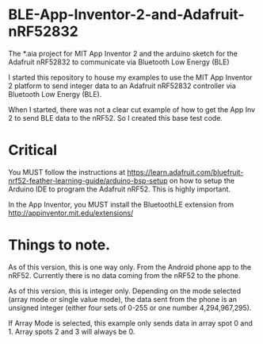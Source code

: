 # BLE-App-Inventor-2-and-Adafruit-nRF52832
The *.aia project for MIT App Inventor 2 and the arduino sketch for the Adafruit nRF52832 to communicate via Bluetooth Low Energy (BLE)

I started this repository to house my examples to use the MIT App Inventor 2 platform to send integer data to an Adafruit nRF52832 controller via Bluetooth Low Energy (BLE).

When I started, there was not a clear cut example of how to get the App Inv 2 to send BLE data to the nRF52.  So I created this base test code.  

# Critical
You MUST follow the instructions at https://learn.adafruit.com/bluefruit-nrf52-feather-learning-guide/arduino-bsp-setup on how to setup the Arduino IDE to program the Adafruit nRF52.  This is highly important.

In the App Inventor, you MUST install the BluetoothLE extension from http://appinventor.mit.edu/extensions/

# Things to note.
As of this version, this is one way only.  From the Android phone app to the nRF52.  Currently there is no data coming from the nRF52 to the phone.

As of this version, this is integer only.  Depending on the mode selected (array mode or single value mode), the data sent from the phone is an unsigned integer (either four sets of 0-255 or one number 4,294,967,295).

If Array Mode is selected, this example only sends data in array spot 0 and 1.  Array spots 2 and 3 will always be 0.
